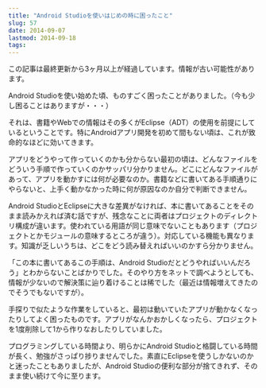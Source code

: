 ```yaml
---
title: "Android Studioを使いはじめの時に困ったこと"
slug: 57
date: 2014-09-07
lastmod: 2014-09-18
tags: 
---
```


<div id="wppda_alert">この記事は最終更新から3ヶ月以上が経過しています。情報が古い可能性があります。</div><p>Android Studioを使い始めた頃、ものすごく困ったことがありました。（今も少し困ることはありますが・・・）</p>
<p>それは、書籍やWebでの情報はその多くがEclipse（ADT）の使用を前提にしているということです。特にAndroidアプリ開発を初めて間もない頃は、これが致命的なほどに効いてきます。</p>
<p>アプリをどうやって作っていくのかも分からない最初の頃は、どんなファイルをどういう手順で作っていくのかサッパリ分かりません。どこにどんなファイルがあって、アプリを動かすには何が必要なのか。書籍などに書いてある手順通りにやらないと、上手く動かなかった時に何が原因なのか自分で判断できません。</p>
<p>Android StudioとEclipseに大きな差異がなければ、本に書いてあることをそのまま読みかえれば済む話ですが、残念なことに両者はプロジェクトのディレクトリ構成が違います。使われている用語が同じ意味でないこともあります（プロジェクトとかモジュールの意味するところが違う）。対応している機能も異なります。知識が乏しいうちは、どこをどう読み替えればいいのかすら分かりません。</p>
<p>「この本に書いてあるこの手順は、Android Studioだとどうやればいいんだろう」とわからないことばかりでした。そのやり方をネットで調べようとしても、情報が少ないので解決策に辿り着けることは稀でした（最近は情報増えてきたのでそうでもないですが）。</p>
<p>手探りで似たような作業をしていると、最初は動いていたアプリが動かなくなったりしてよく困ったものです。アプリがなんかおかしくなったら、プロジェクトを1度削除して1から作りなおしたりしていました。</p>
<p>プログラミングしている時間より、明らかにAndroid Studioと格闘している時間が長く、勉強がさっぱり捗りませんでした。素直にEclipseを使うしかないのかと迷ったこともありましたが、Android Studioの便利な部分が捨てきれず、そのまま使い続けて今に至ります。</p>

  